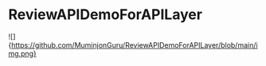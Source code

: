# ReviewAPIDemoForAPILayer

![]{https://github.com/MuminjonGuru/ReviewAPIDemoForAPILayer/blob/main/img.png}
